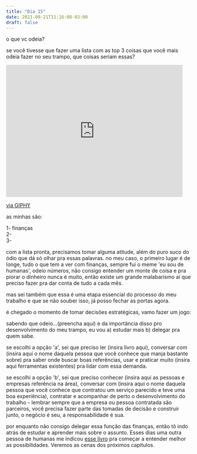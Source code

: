 ```yaml
---
title: "Dia 15"
date: 2021-09-21T11:16:08-03:00
draft: false
---
```


o que vc odeia?

se você tivesse que fazer uma lista com as top 3 coisas que você mais odeia fazer no seu trampo, que coisas seriam essas?

<iframe src="https://giphy.com/embed/QnbnVPVWhzbCE" width="480" height="360" frameBorder="0" class="giphy-embed" allowFullScreen></iframe><p><a href="https://giphy.com/gifs/excited-QnbnVPVWhzbCE">via GIPHY</a></p>

as minhas são:

1- finanças </br>
2- </br>
3- </br>

com a lista pronta, precisamos tomar alguma atitude, além do puro suco do ódio que dá só olhar pra essas palavras.
no meu caso, o primeiro lugar é de longe, tudo o que tem a ver com finanças, sempre fui o meme 'eu sou de humanas', odeio números, não consigo entender um monte de coisa e pra piorar o dinheiro nunca é muito, então existe um grande malabarismo aí que preciso fazer pra dar conta de tudo a cada mês.

mas sei também que essa é uma etapa essencial do processo do meu trabalho e que se não souber isso, já posso fechar as portas agora.

é chegado o momento de tomar decisões estratégicas, vamo fazer um jogo: 

sabendo que odeio...(preencha aqui)
e da importância disso pro desenvolvimento do meu trampo, eu vou a) estudar mais b) delegar pra quem sabe.

se escolhi a opção 'a', sei que preciso ler (insira livro aqui), conversar com (insira aqui o nome daquela pessoa que você conhece que manja bastante sobre) pra saber onde buscar boas referências, usar e praticar muito (insira aqui ferramentas existentes) pra lidar com essa demanda.

se escolhi a opção 'b', sei que preciso conhecer (insira aqui as pessoas e empresas referência na área), conversar com (insira aqui o nome daquela pessoa que você conhece que contratou um serviço parecido e teve uma boa experiência), contratar e acompanhar de perto o desenvolvimento do trabalho - lembrar sempre que a empresa ou pessoa contratada são parceiros, você precisa fazer parte das tomadas de decisão e construir junto, o negócio é seu, a responsabilidade é sua. 

por enquanto não consigo delegar essa função das finanças, então tô indo atrás de estudar e aprender mais sobre o assunto. Esses dias uma outra pessoa de humanas me indicou [esse livro](https://www.amazon.com.br/Finanças-para-Startups-essencial-empreender-ebook/dp/B08955YM1R/ref=tmm_kin_swatch_0?_encoding=UTF8&qid=&sr=&asin=B08955YM1R&revisionId=c364102b&format=1&depth=1) pra começar a entender melhor as possibilidades. Veremos as cenas dos próximos capítulos. 
